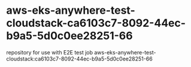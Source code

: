 # aws-eks-anywhere-test-cloudstack-ca6103c7-8092-44ec-b9a5-5d0c0ee28251-66
repository for use with E2E test job aws-eks-anywhere-test-cloudstack:ca6103c7-8092-44ec-b9a5-5d0c0ee28251-66
